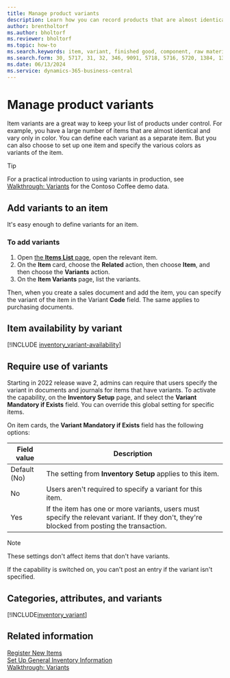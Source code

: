 ```yaml
---
title: Manage product variants
description: Learn how you can record products that are almost identical but vary in color, size, or material as item variants.
author: brentholtorf
ms.author: bholtorf
ms.reviewer: bholtorf
ms.topic: how-to
ms.search.keywords: item, variant, finished good, component, raw material, assembly item, item substitution
ms.search.form: 30, 5717, 31, 32, 346, 9091, 5718, 5716, 5720, 1384, 1383, 35, 5404, 1378, 5719
ms.date: 06/13/2024
ms.service: dynamics-365-business-central
---
```


# Manage product variants

Item variants are a great way to keep your list of products under control. For example, you have a large number of items that are almost identical and vary only in color. You can define each variant as a separate item. But you can also choose to set up one item and specify the various colors as variants of the item.  

> [!TIP]
> For a practical introduction to using variants in production, see [Walkthrough: Variants](contoso-coffee/manufacturing/variants.md) for the Contoso Coffee demo data.  

## Add variants to an item

It's easy enough to define variants for an item.  

### To add variants

1. Open [the **Items List** page](https://businesscentral.dynamics.com/?page=31), open the relevant item.  
2. On the **Item** card, choose the **Related** action, then choose **Item**, and then choose the **Variants** action.  
3. On the **Item Variants** page, list the variants.  

Then, when you create a sales document and add the item, you can specify the variant of the item in the Variant **Code** field. The same applies to purchasing documents.  

## Item availability by variant

[!INCLUDE [inventory_variant-availability](includes/inventory_variant-availability.md)]

## Require use of variants

Starting in 2022 release wave 2, admins can require that users specify the variant in documents and journals for items that have variants. To activate the capability, on the **Inventory Setup** page, and select the **Variant Mandatory if Exists** field. You can override this global setting for specific items.  

On item cards, the **Variant Mandatory if Exists** field has the following options:

|Field value |Description|
|---------|----|
|Default (No)| The setting from **Inventory Setup** applies to this item.|
|No| Users aren't required to specify a variant for this item.|
|Yes| If the item has one or more variants, users must specify the relevant variant. If they don't, they're blocked from posting the transaction.|

> [!NOTE]
> These settings don't affect items that don't have variants.

If the capability is switched on, you can't post an entry if the variant isn't specified.

## Categories, attributes, and variants

[!INCLUDE[inventory_variant](includes/inventory_variant.md)]

## Related information

[Register New Items](inventory-how-register-new-items.md)    
[Set Up General Inventory Information](inventory-how-setup-general.md)    
[Walkthrough: Variants](contoso-coffee/manufacturing/variants.md)    
